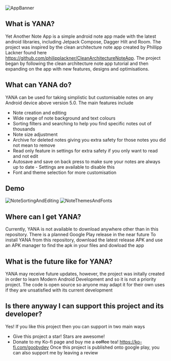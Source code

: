 ![AppBanner](https://user-images.githubusercontent.com/70377808/212323802-cfe0293d-9ac1-4e89-be4a-16c19f7ac7d4.png)


## What is YANA?
Yet Another Note App is a simple android note app made with the latest android libraries, including Jetpack Compose, Dagger Hilt and Room. The project was inspired by the clean architecture note app created by Phillipp Lackner found here https://github.com/philipplackner/CleanArchitectureNoteApp. The project began by following the clean architecture note app tutorial and then expanding on the app with new features, designs and optimisations. 

## What can YANA do?
YANA can be used for taking simplistic but customisable notes on any Android device above version 5.0. The main features include 
* Note creation and editing
* Wide range of note background and text colours
* Sorting filters and searching to help you find specific notes out of thousands
* Note size adjustment
* Archive for deleted notes giving you extra safety for those notes you did not mean to remove
* Read only feature in settings for extra safety if you only want to read and not edit
* Autosave and save on back press to make sure your notes are always up to date - Settings are available to disable this 
* Font and theme selection for more customisation

## Demo
![NoteSortingAndEditing](https://user-images.githubusercontent.com/70377808/212318932-e8f48bd5-46fc-46b7-ac63-ad47002eb7fc.gif) 
![NoteThemesAndFonts](https://user-images.githubusercontent.com/70377808/212319031-670e3fa2-eb57-4c04-9787-765f8fa45957.gif)

## Where can I get YANA? 
Currently, YANA is not available to download anywhere other than in this repository. There is a planned Google Play release in the near future
To install YANA from this repository, download the latest release APK and use an APK manager to find the apk in your files and dowload the app

## What is the future like for YANA? 
YANA may receive future updates, however, the project was initally created in order to learn Modern Android Development and so it is not a priority project. The code is open source so anyone may adapt it for their own uses if they are unsatisfied with its current development 

## Is there anyway I can support this project and its developer?
Yes! If you like this project then you can support in two main ways
- Give this project a star! Stars are awesome!
- Donate to my Ko-fi page and buy me a ~~coffee~~ tea! https://ko-fi.com/goobydev
Once this project is published onto google play, you can also support me by leaving a review 

